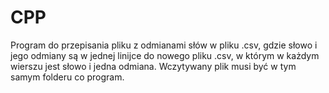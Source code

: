 # CPP
Program do przepisania pliku z odmianami słów w pliku .csv, gdzie słowo i jego odmiany są w jednej linijce do nowego pliku .csv, w którym w każdym wierszu jest słowo i jedna odmiana. Wczytywany plik musi być w tym samym folderu co program.

